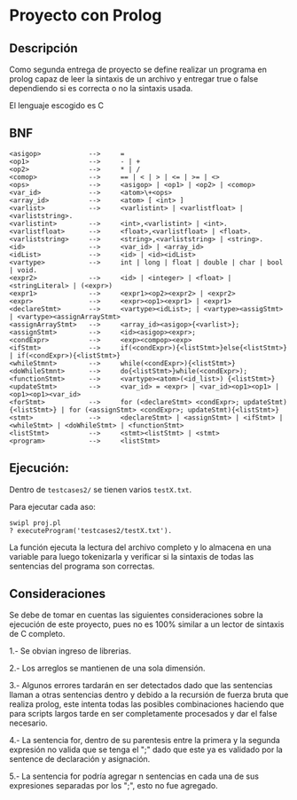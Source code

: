 # Proyecto con Prolog

## Descripción

Como segunda entrega de proyecto se define realizar un programa en prolog capaz de leer la sintaxis de un archivo y entregar true o false dependiendo si es correcta o no la sintaxis usada.

El lenguaje escogido es C


## BNF
```
<asigop>            -->     =
<op1>               -->     - | +
<op2>               -->     * | /
<comop>             -->     == | < | > | <= | >= | <>  
<ops>               -->     <asigop> | <op1> | <op2> | <comop>
<var_id>            -->     <atom>\+<ops>
<array_id>          -->     <atom> [ <int> ]
<varlist>           -->     <varlistint> | <varlistfloat> | <varliststring>.
<varlistint>        -->     <int>,<varlistint> | <int>.
<varlistfloat>      -->     <float>,<varlistfloat> | <float>.
<varliststring>     -->     <string>,<varliststring> | <string>.
<id>                -->     <var_id> | <array_id> 
<idList>            -->     <id> | <id><idList>
<vartype>           -->     int | long | float | double | char | bool | void.
<expr2>             -->     <id> | <integer> | <float> | <stringLiteral> | (<expr>) 
<expr1>             -->     <expr1><op2><expr2> | <expr2>
<expr>              -->     <expr><op1><expr1> | <expr1>
<declareStmt>       -->     <vartype><idList>; | <vartype><assigStmt> | <vartype><assignArrayStmt>
<assignArrayStmt>   -->     <array_id><asigop>{<varlist>};
<assignStmt>        -->     <id><asigop><expr>;
<condExpr>          -->     <exp><compop><exp>
<ifStmt>            -->     if(<condExpr>){<listStmt>}else{<listStmt>} | if(<condExpr>){<listStmt>}
<whileStmnt>        -->     while(<condExpr>){<listStmt>}
<doWhileStmnt>      -->     do{<listStmt>}while(<condExpr>);
<functionStmt>      -->     <vartype><atom>(<id_list>) {<listStmt>}
<updateStmt>        -->     <var_id> = <expr> | <var_id><op1><op1> | <op1><op1><var_id>
<forStmt>           -->     for (<declareStmt> <condExpr>; updateStmt){<listStmt>} | for (<assignStmt> <condExpr>; updateStmt){<listStmt>}
<stmt>              -->     <declareStmt> | <assignStmt> | <ifStmt> | <whileStmt> | <doWhileStmt> | <functionStmt>
<listStmt>          -->     <stmt><listStmt> | <stmt>
<program>           -->     <listStmt>
```

## Ejecución: 


Dentro de `testcases2/` se tienen varios `testX.txt`. 

Para ejecutar cada aso:

```
swipl proj.pl
? executeProgram('testcases2/testX.txt').
```

La función ejecuta la lectura del archivo completo y lo almacena en una variable para luego tokenizarla y verificar si la sintaxis de todas las sentencias del programa son correctas.


## Consideraciones

Se debe de tomar en cuentas las siguientes consideraciones sobre la ejecución de este proyecto, pues no es 100% similar a un lector de sintaxis de C completo.

1.- Se obvian ingreso de librerias.

2.- Los arreglos se mantienen de una sola dimensión.

3.- Algunos errores tardarán en ser detectados dado que las sentencias llaman a otras sentencias dentro y debido a la recursión de fuerza bruta que realiza prolog, este intenta todas las posibles combinaciones haciendo que para scripts largos tarde en ser completamente procesados y dar el false necesario.

4.- La sentencia for, dentro de su parentesis entre la primera y la segunda expresión no valida que se tenga el ";" dado que este ya es validado por la sentence de declaración y asignación.

5.- La sentencia for podría agregar n sentencias en cada una de sus expresiones separadas por los ";", esto no fue agregado.











